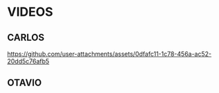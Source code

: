 # VIDEOS

## CARLOS
https://github.com/user-attachments/assets/0dfafc11-1c78-456a-ac52-20dd5c76afb5
## OTAVIO
